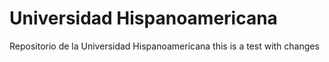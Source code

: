 # Universidad Hispanoamericana
 Repositorio de la Universidad Hispanoamericana
this is a test with changes